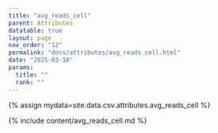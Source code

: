 ```yaml
---
title: "avg_reads_cell"
parent: Attributes
datatable: true
layout: page
nav_order: "12"
permalink: "docs/attributes/avg_reads_cell.html"
date: "2025-03-18"
params:
  title: ""
  rank: ""
---
```

{% assign mydata=site.data.csv.attributes.avg_reads_cell %} 

{% include content/avg_reads_cell.md %}

